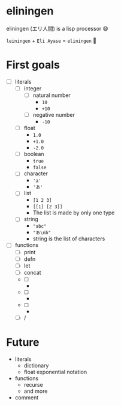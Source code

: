 # eliningen
eliningen (エリ人間) is a lisp processor :smile:

`leiningen` + `Eli Ayase` = `eliningen` :thinking:


# First goals
- [ ] literals
    - [ ] integer
        - [ ] natural number
            - `10`
            - `+10`
        - [ ] negative number
            - `-10`
    - [ ] float
        - `1.0`
        - `+1.0`
        - `-2.0`
    - [ ] boolean
        - `true`
        - `false`
    - [ ] character
        - `'a'`
        - `'あ'`
    - [ ] list
        - `[1 2 3]`
        - `[[1] [2 3]]`
        - The list is made by only one type
    - [ ] string
        - `"abc"`
        - `"あ\nb"`
        - string is the list of characters
- [ ] functions
    - [ ] print
    - [ ] defn
    - [ ] let
    - [ ] concat
    - [ ] +
    - [ ] -
    - [ ] *
    - [ ] /

# Future
- literals
    - dictionary
    - float exponential notation
- functions
    - recurse
    - and more
- comment
